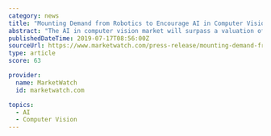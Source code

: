 ```yaml
---
category: news
title: "Mounting Demand from Robotics to Encourage AI in Computer Vision Market Growth"
abstract: "The AI in computer vision market will surpass a valuation of USD 27 billion, attaining a CAGR of 45% during the forecast period (2017-2023), Market Research Future (MRFR) unveils in a detailed report. Computer vision is an AI technology that helps ..."
publishedDateTime: 2019-07-17T08:56:00Z
sourceUrl: https://www.marketwatch.com/press-release/mounting-demand-from-robotics-to-encourage-ai-in-computer-vision-market-growth-2019-07-17
type: article
score: 63

provider:
  name: MarketWatch
  id: marketwatch.com

topics:
  - AI
  - Computer Vision
---
```

